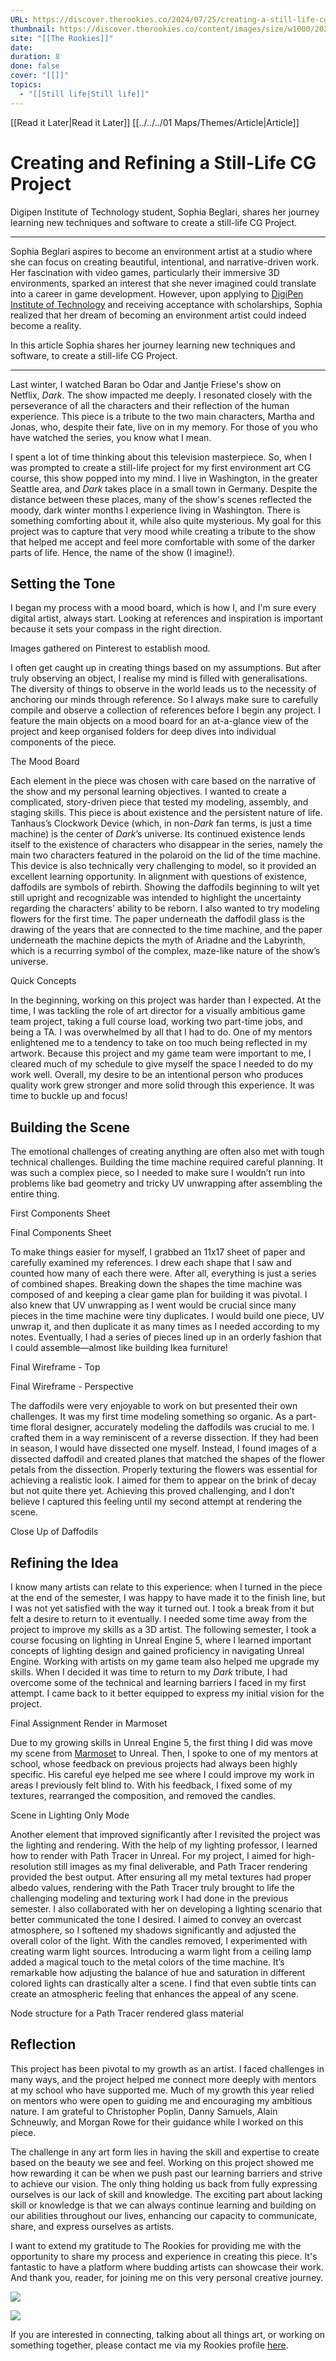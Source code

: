 ```yaml
---
URL: https://discover.therookies.co/2024/07/25/creating-a-still-life-cg-project/
thumbnail: https://discover.therookies.co/content/images/size/w1000/2024/07/1-1.jpg
site: "[[The Rookies]]"
date: 
duration: 8
done: false
cover: "[[]]"
topics:
  - "[[Still life|Still life]]"
---
```


[[Read it Later|Read it Later]] [[../../../01 Maps/Themes/Article|Article]]
# Creating and Refining a Still-Life CG Project

Digipen Institute of Technology student, Sophia Beglari, shares her journey learning new techniques and software to create a still-life CG Project.

---

Sophia Beglari aspires to become an environment artist at a studio where she can focus on creating beautiful, intentional, and narrative-driven work. Her fascination with video games, particularly their immersive 3D environments, sparked an interest that she never imagined could translate into a career in game development. However, upon applying to [DigiPen Institute of Technology](https://www.therookies.co/schools/digipen-institute-of-technology?ref=discover-the-rookies) and receiving acceptance with scholarships, Sophia realized that her dream of becoming an environment artist could indeed become a reality.

In this article Sophia shares her journey learning new techniques and software, to create a still-life CG Project.

---

Last winter, I watched Baran bo Odar and Jantje Friese's show on Netflix, _Dark_. The show impacted me deeply. I resonated closely with the perseverance of all the characters and their reflection of the human experience. This piece is a tribute to the two main characters, Martha and Jonas, who, despite their fate, live on in my memory. For those of you who have watched the series, you know what I mean.

I spent a lot of time thinking about this television masterpiece. So, when I was prompted to create a still-life project for my first environment art CG course, this show popped into my mind. I live in Washington, in the greater Seattle area, and _Dark_ takes place in a small town in Germany. Despite the distance between these places, many of the show's scenes reflected the moody, dark winter months I experience living in Washington. There is something comforting about it, while also quite mysterious. My goal for this project was to capture that very mood while creating a tribute to the show that helped me accept and feel more comfortable with some of the darker parts of life. Hence, the name of the show (I imagine!).

## Setting the Tone

I began my process with a mood board, which is how I, and I'm sure every digital artist, always start. Looking at references and inspiration is important because it sets your compass in the right direction.



Images gathered on Pinterest to establish mood.

I often get caught up in creating things based on my assumptions. But after truly observing an object, I realise my mind is filled with generalisations. The diversity of things to observe in the world leads us to the necessity of anchoring our minds through reference. So I always make sure to carefully compile and observe a collection of references before I begin any project. I feature the main objects on a mood board for an at-a-glance view of the project and keep organised folders for deep dives into individual components of the piece.



The Mood Board

Each element in the piece was chosen with care based on the narrative of the show and my personal learning objectives. I wanted to create a complicated, story-driven piece that tested my modeling, assembly, and staging skills. This piece is about existence and the persistent nature of life. Tanhaus’s Clockwork Device (which, in non-_Dark_ fan terms, is just a time machine) is the center of _Dark_’s universe. Its continued existence lends itself to the existence of characters who disappear in the series, namely the main two characters featured in the polaroid on the lid of the time machine. This device is also technically very challenging to model, so it provided an excellent learning opportunity. In alignment with questions of existence, daffodils are symbols of rebirth. Showing the daffodils beginning to wilt yet still upright and recognizable was intended to highlight the uncertainty regarding the characters' ability to be reborn. I also wanted to try modeling flowers for the first time. The paper underneath the daffodil glass is the drawing of the years that are connected to the time machine, and the paper underneath the machine depicts the myth of Ariadne and the Labyrinth, which is a recurring symbol of the complex, maze-like nature of the show’s universe.



Quick Concepts

In the beginning, working on this project was harder than I expected. At the time, I was tackling the role of art director for a visually ambitious game team project, taking a full course load, working two part-time jobs, and being a TA. I was overwhelmed by all that I had to do. One of my mentors enlightened me to a tendency to take on too much being reflected in my artwork. Because this project and my game team were important to me, I cleared much of my schedule to give myself the space I needed to do my work well. Overall, my desire to be an intentional person who produces quality work grew stronger and more solid through this experience. It was time to buckle up and focus!

## Building the Scene

The emotional challenges of creating anything are often also met with tough technical challenges. Building the time machine required careful planning. It was such a complex piece, so I needed to make sure I wouldn’t run into problems like bad geometry and tricky UV unwrapping after assembling the entire thing.



First Components Sheet



Final Components Sheet

To make things easier for myself, I grabbed an 11x17 sheet of paper and carefully examined my references. I drew each shape that I saw and counted how many of each there were. After all, everything is just a series of combined shapes. Breaking down the shapes the time machine was composed of and keeping a clear game plan for building it was pivotal. I also knew that UV unwrapping as I went would be crucial since many pieces in the time machine were tiny duplicates. I would build one piece, UV unwrap it, and then duplicate it as many times as I needed according to my notes. Eventually, I had a series of pieces lined up in an orderly fashion that I could assemble—almost like building Ikea furniture!




Final Wireframe - Top



Final Wireframe - Perspective

The daffodils were very enjoyable to work on but presented their own challenges. It was my first time modeling something so organic. As a part-time floral designer, accurately modeling the daffodils was crucial to me. I crafted them in a way reminiscent of a reverse dissection. If they had been in season, I would have dissected one myself. Instead, I found images of a dissected daffodil and created planes that matched the shapes of the flower petals from the dissection. Properly texturing the flowers was essential for achieving a realistic look. I aimed for them to appear on the brink of decay but not quite there yet. Achieving this proved challenging, and I don’t believe I captured this feeling until my second attempt at rendering the scene.




Close Up of Daffodils

## Refining the Idea

I know many artists can relate to this experience: when I turned in the piece at the end of the semester, I was happy to have made it to the finish line, but I was not yet satisfied with the way it turned out. I took a break from it but felt a desire to return to it eventually. I needed some time away from the project to improve my skills as a 3D artist. The following semester, I took a course focusing on lighting in Unreal Engine 5, where I learned important concepts of lighting design and gained proficiency in navigating Unreal Engine. Working with artists on my game team also helped me upgrade my skills. When I decided it was time to return to my _Dark_ tribute, I had overcome some of the technical and learning barriers I faced in my first attempt. I came back to it better equipped to express my initial vision for the project.



Final Assignment Render in Marmoset

Due to my growing skills in Unreal Engine 5, the first thing I did was move my scene from [Marmoset](https://marmoset.co/toolbag/?ref=discover-the-rookies) to Unreal. Then, I spoke to one of my mentors at school, whose feedback on previous projects had always been highly specific. His careful eye helped me see where I could improve my work in areas I previously felt blind to. With his feedback, I fixed some of my textures, rearranged the composition, and removed the candles.



Scene in Lighting Only Mode

Another element that improved significantly after I revisited the project was the lighting and rendering. With the help of my lighting professor, I learned how to render with Path Tracer in Unreal. For my project, I aimed for high-resolution still images as my final deliverable, and Path Tracer rendering provided the best output. After ensuring all my metal textures had proper albedo values, rendering with the Path Tracer truly brought to life the challenging modeling and texturing work I had done in the previous semester. I also collaborated with her on developing a lighting scenario that better communicated the tone I desired. I aimed to convey an overcast atmosphere, so I softened my shadows significantly and adjusted the overall color of the light. With the candles removed, I experimented with creating warm light sources. Introducing a warm light from a ceiling lamp added a magical touch to the metal colors of the time machine. It’s remarkable how adjusting the balance of hue and saturation in different colored lights can drastically alter a scene. I find that even subtle tints can create an atmospheric feeling that enhances the appeal of any scene.



Node structure for a Path Tracer rendered glass material



## Reflection

This project has been pivotal to my growth as an artist. I faced challenges in many ways, and the project helped me connect more deeply with mentors at my school who have supported me. Much of my growth this year relied on mentors who were open to guiding me and encouraging my ambitious nature. I am grateful to Christopher Poplin, Danny Samuels, Alain Schneuwly, and Morgan Rowe for their guidance while I worked on this piece.

The challenge in any art form lies in having the skill and expertise to create based on the beauty we see and feel. Working on this project showed me how rewarding it can be when we push past our learning barriers and strive to achieve our vision. The only thing holding us back from fully expressing ourselves is our lack of skill and knowledge. The exciting part about lacking skill or knowledge is that we can always continue learning and building on our abilities throughout our lives, enhancing our capacity to communicate, share, and express ourselves as artists.

I want to extend my gratitude to The Rookies for providing me with the opportunity to share my process and experience in creating this piece. It's fantastic to have a platform where budding artists can showcase their work. And thank you, reader, for joining me on this very personal creative journey.

![](https://discover.therookies.co/content/images/2024/07/3.jpg)

![](https://discover.therookies.co/content/images/2024/07/4-1.jpg)

If you are interested in connecting, talking about all things art, or working on something together, please contact me via my Rookies profile [here](https://www.therookies.co/u/sophiabeglari?ref=discover-the-rookies).